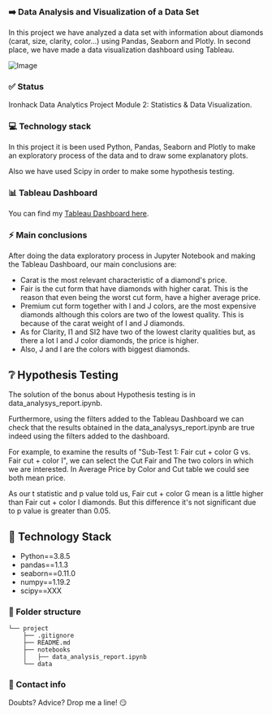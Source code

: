 
### :arrow_right: **Data Analysis and Visualization of a Data Set** 
In this project we have analyzed a data set with information about diamonds (carat, size, clarity, color...) using Pandas, Seaborn and Plotly. In second place, we have made a data visualization dashboard using Tableau.

![Image](https://cisp.cachefly.net/assets/articles/images/resized/0000891341_resized_diamonds1022.jpg)

### :white_check_mark: **Status**
Ironhack Data Analytics Project Module 2: Statistics & Data Visualization.

### :computer: **Technology stack**
In this project it is been used Python, Pandas, Seaborn and Plotly to make an exploratory process of the data and to draw some explanatory plots.

Also we have used Scipy in order to make some hypothesis testing.

### :bar_chart: **Tableau Dashboard**
You can find my [Tableau Dashboard here](https://public.tableau.com/profile/sara.hern.ndez#!/vizhome/ih_datamadpt0420_project_m2_16141539604710/DiamondDashboard?publish=yes). 

### :zap: **Main conclusions**
After doing the data exploratory process in Jupyter Notebook and making the Tableau Dashboard, our main conclusions are:
- Carat is the most relevant characteristic of a diamond's price.
- Fair is the cut form that have diamonds with higher carat. This is the reason that even being the worst cut form, have a higher average price.
- Premium cut form together with I and J colors, are the most expensive diamonds although this colors are two of the lowest quality. This is because of the carat weight of I and J diamonds.
- As for Clarity, I1 and SI2 have two of the lowest clarity qualities but, as there a lot I and J color diamonds, the price is higher.
- Also, J and I are the colors with biggest diamonds.

## :grey_question: **Hypothesis Testing**
The solution of the bonus about Hypothesis testing is in data_analysys_report.ipynb.

Furthermore, using the filters added to the Tableau Dashboard we can check that the results obtained in the data_analysys_report.ipynb are true indeed using the filters added to the dashboard.

For example, to examine the results of "Sub-Test 1: Fair cut + color G vs. Fair cut + color I", we can select the Cut Fair and The two colors in which we are interested. In Average Price by Color and Cut table we could see both mean price. 

As our t statistic and p value told us, Fair cut + color G mean is a little higher than Fair cut + color I diamonds. But this difference it's not significant due to p value is greater than 0.05.


## :wrench: Technology Stack
- Python==3.8.5
- pandas==1.1.3
- seaborn==0.11.0
- numpy==1.19.2
- scipy==XXX


### :file_folder: Folder structure
```
└── project
    ├── .gitignore
    ├── README.md
    ├── notebooks
    │   ├── data_analysis_report.ipynb
    └── data
```

### :love_letter: Contact info
Doubts? Advice? Drop me a line! :smirk:

